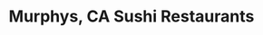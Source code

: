 ---
layout: city
title: Murphys, CA Sushi Restaurants
permalink: /california/murphys/
stateAbbr: CA
stateName: California
cityName: Murphys
---